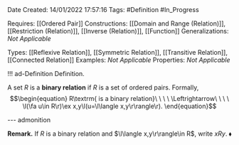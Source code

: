 <br />
<br />

Date Created: 14/01/2022 17:57:16
Tags: #Definition #In_Progress

Requires: [[Ordered Pair]]
Constructions: [[Domain and Range (Relation)]], [[Restriction (Relation)]], [[Inverse (Relation)]], [[Function]]
Generalizations: _Not Applicable_

Types: [[Reflexive Relation]], [[Symmetric Relation]], [[Transitive Relation]], [[Connected Relation]]
Examples: _Not Applicable_ 
Properties: _Not Applicable_

!!! ad-Definition Definition.

A set $R$ is a **binary relation** if $R$ is a set of ordered pairs. Formally,
$$\begin{equation}
    R\textrm{ is a binary relation}\ \ \ \ \Leftrightarrow\ \ \ \ \l(\fa u\in R\r)\ex x,y\l(u=\l\langle x,y\r\rangle\r).
\end{equation}$$

--- admonition

**Remark.** If $R$ is a binary relation and $\l\langle x,y\r\rangle\in R$, write $xRy$.<span style="float:right;">$\blacklozenge$</span>
